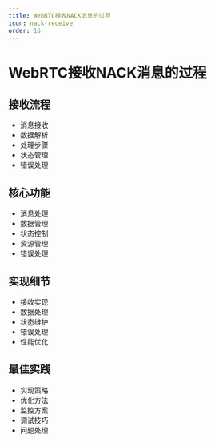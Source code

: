 ```yaml
---
title: WebRTC接收NACK消息的过程
icon: nack-receive
order: 16
---
```


# WebRTC接收NACK消息的过程

## 接收流程
- 消息接收
- 数据解析
- 处理步骤
- 状态管理
- 错误处理

## 核心功能
- 消息处理
- 数据管理
- 状态控制
- 资源管理
- 错误处理

## 实现细节
- 接收实现
- 数据处理
- 状态维护
- 错误处理
- 性能优化

## 最佳实践
- 实现策略
- 优化方法
- 监控方案
- 调试技巧
- 问题处理
